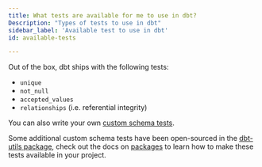 ```yaml
---
title: What tests are available for me to use in dbt?
Description: "Types of tests to use in dbt"
sidebar_label: 'Available test to use in dbt'
id: available-tests

---
```

Out of the box, dbt ships with the following tests:
* `unique`
* `not_null`
* `accepted_values`
* `relationships` (i.e. referential integrity)

You can also write your own [custom schema tests](building-a-dbt-project/tests).

Some additional custom schema tests have been open-sourced in the [dbt-utils package](https://github.com/dbt-labs/dbt-utils/tree/0.2.4/#schema-tests), check out the docs on [packages](package-management) to learn how to make these tests available in your project.
